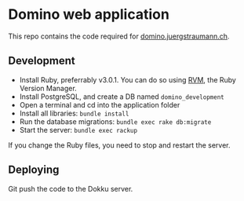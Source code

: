 # Domino web application

This repo contains the code required for [domino.juergstraumann.ch](https://domino.juergstraumann.ch/).

## Development

* Install Ruby, preferrably v3.0.1. You can do so using [RVM](https://rvm.io/), the Ruby Version Manager.
* Install PostgreSQL, and create a DB named `domino_development`
* Open a terminal and cd into the application folder
* Install all libraries: `bundle install`
* Run the database migrations: `bundle exec rake db:migrate`
* Start the server: `bundle exec rackup`

If you change the Ruby files, you need to stop and restart the server.

## Deploying

Git push the code to the Dokku server.
